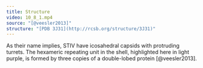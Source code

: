 ```yaml
---
title: Structure
video: 10_8_1.mp4
source: "[@veesler2013]"
structure: "[PDB 3J31](http://rcsb.org/structure/3J31)"
---
```

As their name implies, STIV have icosahedral capsids with protruding turrets. The hexameric repeating unit in the shell, highlighted here in light purple, is formed by three copies of a double-lobed protein [@veesler2013].

